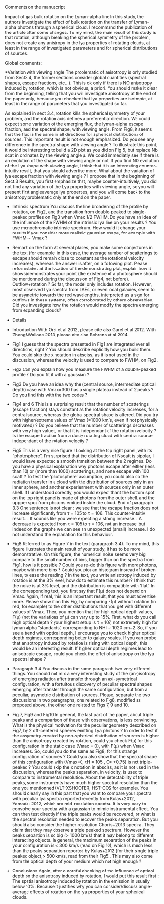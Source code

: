 Comments on the manuscript

Impact of gas bulk rotation on the Lyman-alpha line
In this study, the authors investigate the effect of bulk rotation on the transfer of Lyman-alpha
photons through a spherical cloud. I recommand the publication of the article after some changes.
To my mind, the main result of this study is that rotation, although breaking the spherical symmetry
of the problem, does not create any anistropy in the lya properties of rotating clouds, at least in the
range of investigated parameters and for spherical distributions of sources.

Global comments:

*Variation with viewing angle
The problematic of anisotropy is only studied from Sect3.4, the former sections consider global quantities
(spectral shapes, escape fractions, etc...). This is ok only if there is NO anisotropy induced by rotation,
which is not obvious, a priori. You should make it clear from the beginning, telling that you will
investigate anisotropy at the end of the paper only, because you checked that lya properties are isotropic,
at least in the range of parameters that you investigated so far.

As explained in sect 3.4, rotation kills the spherical symmetry of your problem, and the rotation axis
defines a preferential direction. We could expect some variation of the emerging flux, the lyman-alpha
escape fraction, and the spectral shape, with viewing angle. From Fig8, it seems that the flux is the same
in all directions for spherical distributions of sources. This important result is not enough emphasized.
Do you see any difference in the spectral shape with viewing angle ? To illustrate this point, it would
be interesting to build a 2D plot as you did on Fig 5, but replace Nb scat in ordinates by the viewing
angle μ. We could immediatly see if there is an evolution of the shape with viewing angle or not. If you
find NO evolution of the Lya shape with viewing angle, I think that it is an interesting counter-intuitiv
result, that you should advertise more.
What about the variation of lya escape fraction with viewing angle ?
I propose that in the beginning of Sect.3 Results, you first emphasize that, maybe counter-intuitively,
you did not find any variation of the Lya properties with viewing angle, so you will present first angleaverage
lya properties, and you will come back to the anisotropy problematic only at the end on the
paper.

* Intrinsic spectrum
You discuss the line broadening of the profile by rotation, on Fig2, and the transition from double-peaked
to single-peaked profiles on Fig3 when Vmax 1/2 FWHM. Do you have an idea of the influence of the
FWHM of the intrinsic lya line on your results ? You use monochromatic intrinsic spectrum. How would
it change your results if you consider more realistic gaussian shape, for example with FWHM ∼ Vmax ?

* Remark on the form
At several places, you make some conjectures in the text (for example: in this case, the average number
of scatterings to escape should remain close to constant as the rotational velocity increases), whereas
the answer is after, on a following plot. Please reformulate : at the location of the demonstrating plot,
explain how it shows/demonstrates your point (the existence of a photosphere should be mentionned
during the discussion of Fig4, not before).
Outflow+rotation ?
So far, the model only includes rotation. However, most observed Lya spectra from LAEs, or even local
galaxies, seem to be asymetric towards the red wavelengths, interpreted as a sign for outflows in these
systems, often corroborated by others observables. Did you investigate how the rotation would modify
the spectra emerging from expanding clouds?

* Details:

* Introduction
With Orsi et al 2012, please cite also Garel et al 2012.
With Zheng&Wallace 2013, please cite also Behrens et al 2014.

* Fig1
I guess that the spectra presented in Fig1 are integrated over all directions, right ? You should describe
explicitly how you build them. You could skip the x notation in absciss, as it is not used in the discussion,
whereas the velocity is used to compare to FWHM, on Fig2.

* Fig2
Can you explain how you measure the FWHM of a double-peaked profile ?
Do you fit it with a gaussian ?

* Fig3
Do you have an idea why the (central source, intermediate optical depth) case with Vmax=300 has a
single plateau instead of 2 peaks ? Do you find this with the two codes ?

* Fig4 and 6
This is a surprising result that the number of scatterings (escape fraction) stays constant as the rotation
velocity increases, for a central source, whereas the global spectral shape is altered. Did you try with
higher/extreme values of Vmax (=1000 km/s, even if not physically motivated) ? Do you believe that the
number of scatterings decreases with very high values, or that it is independant of the rotation velocity
? Is the escape fraction from a dusty rotating cloud with central source independant of the rotation
velocity ?

* Fig5
This is a very nice figure ! Looking at the top right panel, with its “photosphere”, I’m surprised that
the distribution of Nscatt is bipolar, I would have expected a smooth transition between the 2 regimes.
Do you have a physical explanation why photons escape after either (less than 10) or (more than 1000)
scatterings, and none escape with 100 scatt ?
To test the ’photosphere’ assumption, you could also do the radiation transfer in a cloud with the
distribution of sources only in an inner sphere, and another experienment with sources only in an outer
shell. If I understood corectly, you would expect thant the bottom spot on the top right panel is made
of photons from the outer shell, and the uppper spot from photons emitted inside the cloud.
End of paragraph 3.3
One sentence is not clear : we see that the escape fraction does not increase significantly from τ = 105 to
τ = 106. This counter-intuitiv result.... It sounds like you were expecting a strong increase... A decrease
is expected from τ = 105 to τ = 106, not an increase, but indeed on the graphe we can see an unexpected
(small) increase. I do not understand the explanation for this behaviour.

* Fig8
Referred to as Figure 7 in the text (paragraph 3.4).
To my mind, this figure illustrates the main result of your study, it has to be more demonstrative.
On this figure, the numerical noise seems very big compare to the small number of bins, bigger than
on the spectra from Fig1, how is it possible ? Could you re-do this figure with more photons, maybe
with more bins ? Could you plot an histogram instead of broken lines, to ease the reading ? In the text,
you write anisotropy induced by rotation is at the 3% level, how do to estimate this number? I think
that the noise is at 3% level, and the distribution is compatible with ’flat’.
In the corresponding text, you first say that F(μ) does not depend on Vmax. Again, if real, this is an
important result, that you must advertise more. Please show it on this Fig, by comparing F(μ) without
rotation (in red, for example) to the other distributions that you get with different values of Vmax.
Then, you mention that for high optical depth values, F(μ) (not the variations of μ) can vary up to
15%. First, what do you call high optical depth ? your highest setup is τ = 107, not extremely high for
lyman alpha ”standards’, corresponding to NHI ∼ 1020 cm−2. So, if you see a trend with optical depth,
I encourage you to check higher optical depth regimes, corresponding better to galaxy scales. If you
can probe that anisotropy induced by rotation is rising with optical depth, this would be an interesting
result.
If higher optical depth regimes lead to anisotropic escape, could you check the effet of anisotropy on
the lya spectral shape ?

* Paragraph 3.4
You discuss in the same paragraph two very different things. You should not mix a very interesting study
of the (an-)isotropy of emerging radiation after transfer through an axi-symetrical configuration, with a
fortuitous discovery of peculiar spectral shapes emerging after transfer through the same configuration,
but from a peculiar, asymetric distribution of sources. Please, separate the two discussions in two
paragraphs, one related to Fig8, modified as proposed above, the other one related to Figs 7, 9 and 10.

* Fig 7, Fig9 and Fig10
In general, the last part of the paper, about triple peaks and a comparison of these with observations, is
less convincing.
What is the physical motivation for the peculiar geometry described on Fig7, by 2 off-centered spheres
emitting Lya photons ?
In order to test if the assymetry created by non-spherical distribution of sources is higher than the
anisotropy created by rotation, could you check F(μ) for this configuration in the static case (Vmax =
0), with F(μ) when Vmax increases. So, could you do the same as Fig8, for this strange configuration
of sources ?
Could you also show that the spectral shape of this configuration with (Vmax=0, τH = 105 , C=
+0.75) is not triple-peaked ?
You could skip the x notation in absciss, as it is not used in the discussion, whereas the peaks
separation, in velocity, is used to compare to instrumental resolution.
About the detectability of triple peaks, some instruments have much higher spectral resolution than
the one you mentionned (VLT-XSHOOTER, HST-COS for example). You should clearly say in this part
that you want to compare your spectra with peculiar lya spectra reported recently from Kulas+2012,
Yamada+2012, which are mid-resolution spectra. It is very easy to convolve your spectra with a gaussian
to mimic instrumental effect. You can then test directly if the triple peaks would be recovered, or what
is the spectral resolution needed to recover the peaks separation.
But you should also consider the higher resolution Chonis+2013 spectra. They claim that they
may observe a triple peaked spectrum. However the peaks separtion is so big (> 1000 km/s) that it
may belong to different interacting objects. In general, the maximum separation of the peaks in your
configuration is < 300 km/s (read on Fig 10), which is much less than the peaks separation reported
by Kulas+2012 (for their single triple peaked object,> 500 km/s, read from their Fig5). This may also
come from the optical depth of your medium which not high enough ?

* Conclusions
Again, after a careful checking of the influence of optical depth on the anisotropy induced by rotation,
I would put this result first : The spatial anisotropy induced by rotation in the emission in usually
below 10%. Because it justifies why you can consider/discuss angle-average effects of rotation on the lya
properties of your spherical clouds.
